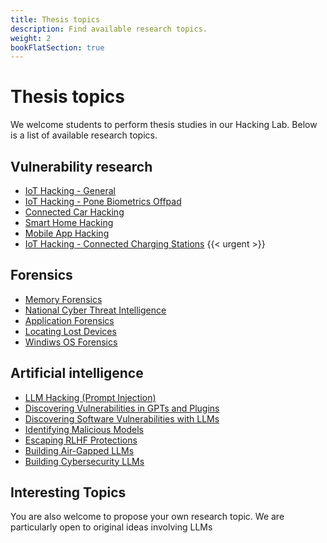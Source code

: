 ```yaml
---
title: Thesis topics
description: Find available research topics.
weight: 2
bookFlatSection: true
---
```


# Thesis topics

We welcome students to perform thesis studies in our Hacking Lab. 
Below is a list of available research topics. 

## Vulnerability research

- [IoT Hacking - General](open/24-00-hacking-iot)  
- [IoT Hacking - Pone Biometrics Offpad](open/24-02-hacking-pone-biometrics-offpad)  
- [Connected Car Hacking](open/24-03-hacking-connected-cars)
- [Smart Home Hacking](open/24-07-hacking-smart-home)
- [Mobile App Hacking](open/24-06-hacking-applications)
- [IoT Hacking - Connected Charging Stations](open/24-13-hacking-connected-charging-stations) {{< urgent >}}
<!-- - [IoT Hacking - Smart Meter](open/24-14-hacking-smart-meters) {{< suspended >}} -->
<!-- - [IoT Hacking - Smart Insulin Pump](open/24-15-hacking-smart-insulin-pump) -->

## Forensics

- [Memory Forensics](open/24-01-memory-forensics)
- [National Cyber Threat Intelligence](open/24-04-cyber-threat-intelligence)
- [Application Forensics](open/24-05-application-forensics)
- [Locating Lost Devices](open/24-17-locating-lost-devices)
- [Windiws OS Forensics](open/24-19-os-forensics)

## Artificial intelligence

- [LLM Hacking (Prompt Injection)](open/24-08-llm-prompt-injection)
- [Discovering Vulnerabilities in GPTs and Plugins](open/24-09-llm-hacking-gpts)
- [Discovering Software Vulnerabilities with LLMs](open/24-16-llm-hacking-software)
- [Identifying Malicious Models](open/24-10-llm-malicious-models)
- [Escaping RLHF Protections](open/24-11-llm-escaping-rlhf-protection)
- [Building Air-Gapped LLMs](open/24-12-llm-air-gap)
- [Building Cybersecurity LLMs](open/24-18-llm-cybersecurity)

## Interesting Topics

You are also welcome to propose your own research topic. We are particularly open to original ideas involving LLMs

